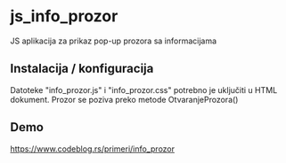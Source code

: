 # js_info_prozor
JS aplikacija za prikaz pop-up prozora sa informacijama

## Instalacija / konfiguracija
Datoteke "info_prozor.js" i "info_prozor.css" potrebno je uključiti u HTML dokument.
Prozor se poziva preko metode OtvaranjeProzora()

## Demo
https://www.codeblog.rs/primeri/info_prozor
